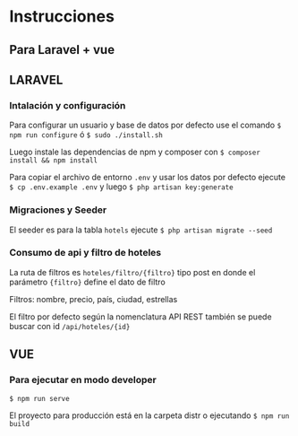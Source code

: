 # Instrucciones

## Para Laravel + vue

## LARAVEL

### Intalación y configuración

Para configurar un usuario y base de datos por defecto use el comando `$ npm run configure` ó `$ sudo ./install.sh`

Luego instale las dependencias de npm y composer con `$ composer install && npm install`

Para copiar el archivo de entorno `.env` y usar los datos por defecto ejecute `$ cp .env.example .env` y luego `$ php artisan key:generate`

### Migraciones y Seeder

El seeder es para la tabla `hotels` ejecute `$ php artisan migrate --seed`

### Consumo de api y filtro de hoteles

La ruta de filtros es `hoteles/filtro/{filtro}` tipo post
en donde el parámetro `{filtro}` define el dato de filtro

Filtros: nombre, precio, país, ciudad, estrellas

El filtro por defecto según la nomenclatura API REST también se puede buscar con id `/api/hoteles/{id}`

## VUE

### Para ejecutar en modo developer

`$ npm run serve`

El proyecto para producción está en la carpeta distr o ejecutando `$ npm run build`
